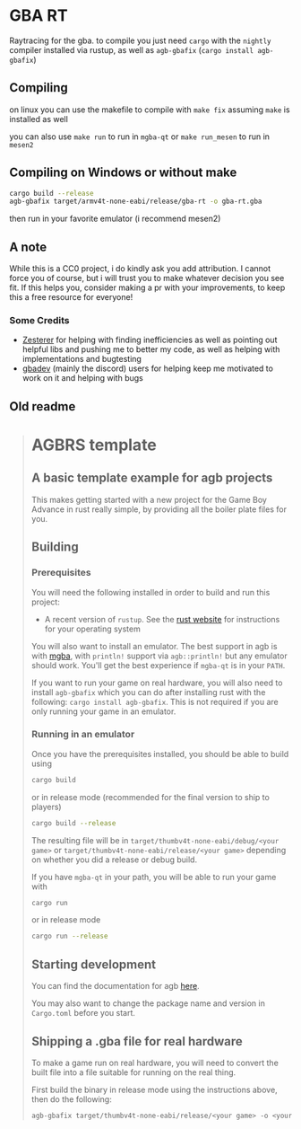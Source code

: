 # GBA RT

Raytracing for the gba. to compile you just need `cargo` with the `nightly` compiler installed via rustup, as well as `agb-gbafix` (`cargo install agb-gbafix`)

## Compiling

on linux you can use the makefile to compile with `make fix` assuming `make` is installed as well

you can also use `make run` to run in `mgba-qt` or `make run_mesen` to run in `mesen2`

## Compiling on Windows or without make

```sh
cargo build --release
agb-gbafix target/armv4t-none-eabi/release/gba-rt -o gba-rt.gba
```

then run in your favorite emulator (i recommend mesen2)

## A note

While this is a CC0 project, i do kindly ask you add attribution. I cannot force you of course, but i will trust you to make whatever decision you see fit. If this helps you, consider making a pr with your improvements, to keep this a free resource for everyone!

### Some Credits

- [Zesterer](https://github.com/zesterer) for helping with finding inefficiencies as well as pointing out helpful libs and pushing me to better my code, as well as helping with implementations and bugtesting
- [gbadev](https://gbadev.net/) (mainly the discord) users for helping keep me motivated to work on it and helping with bugs

## Old readme

> # AGBRS template
>
> ## A basic template example for agb projects
>
> This makes getting started with a new project for the Game Boy Advance in rust really simple, by providing
> all the boiler plate files for you.
>
> ## Building
>
> ### Prerequisites
>
> You will need the following installed in order to build and run this project:
>
> * A recent version of `rustup`. See the [rust website](https://www.rust-lang.org/tools/install) for instructions for your operating system
>
> You will also want to install an emulator. The best support in agb is with [mgba](https://mgba.io), with
> `println!` support via `agb::println!` but any emulator should work. You'll get the best experience if
> `mgba-qt` is in your `PATH`.
>
> If you want to run your game on real hardware, you will also need to install `agb-gbafix` which you can do after installing
> rust with the following: `cargo install agb-gbafix`. This is not required if you are only running your game in an emulator.
>
> ### Running in an emulator
>
> Once you have the prerequisites installed, you should be able to build using
>
> ```sh
> cargo build
> ```
>
> or in release mode (recommended for the final version to ship to players)
>
> ```sh
> cargo build --release
> ```
>
> The resulting file will be in `target/thumbv4t-none-eabi/debug/<your game>` or `target/thumbv4t-none-eabi/release/<your game>` depending on
> whether you did a release or debug build.
>
> If you have `mgba-qt` in your path, you will be able to run your game with
>
> ```sh
> cargo run
> ```
>
> or in release mode
>
> ```sh
> cargo run --release
> ```
>
> ## Starting development
>
> You can find the documentation for agb [here](https://docs.rs/agb/latest/agb/).
>
> You may also want to change the package name and version in `Cargo.toml` before you start.
>
> ## Shipping a .gba file for real hardware
>
> To make a game run on real hardware, you will need to convert the built file into a file suitable for
> running on the real thing.
>
> First build the binary in release mode using the instructions above, then do the following:
>
> ```sh
> agb-gbafix target/thumbv4t-none-eabi/release/<your game> -o <your game>.gba
> ```
